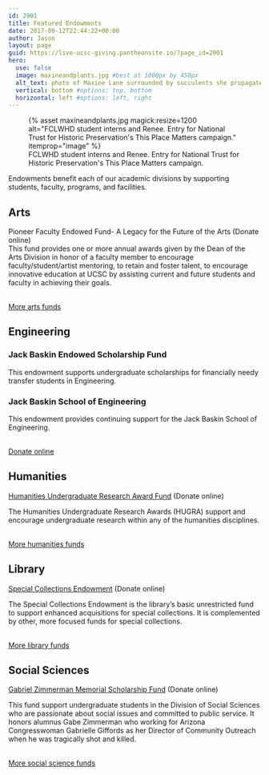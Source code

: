 ```yaml
---
id: 2901
title: Featured Endowments
date: 2017-09-12T22:44:22+00:00
author: Jason
layout: page
guid: https://live-ucsc-giving.pantheonsite.io/?page_id=2901
hero:
  use: false
  image: maxineandplants.jpg #best at 1000px by 450px
  alt_text: photo of Maxine Lane surrounded by succulents she propagates
  vertical: bottom #options: top, bottom
  horizontal: left #options: left, right
---
```

<figure class="inline-image full">
{% asset maxineandplants.jpg magick:resize=1200 alt="FCLWHD student interns and Renee. Entry for National Trust for Historic Preservation's This Place Matters campaign." itemprop="image" %}
<figcaption>FCLWHD student interns and Renee. Entry for National Trust for Historic Preservation's This Place Matters campaign.</figcaption></figure>

Endowments benefit each of our academic divisions by supporting students, faculty, programs, and facilities.

## Arts  


Pioneer Faculty Endowed Fund- A Legacy for the Future of the Arts (Donate online)  
This fund provides one or more annual awards given by the Dean of the Arts Division in honor of a faculty member to encourage faculty/student/artist mentoring, to retain and foster talent, to encourage innovative education at UCSC by assisting current and future students and faculty in achieving their goals.

<a href="http://arts.ucsc.edu/giving/endowments" target="_self" role="button"><br /> More arts funds<br /> </a>

## Engineering  


### Jack Baskin Endowed Scholarship Fund

This endowment supports undergraduate scholarships for financially needy transfer students in Engineering.

### Jack Baskin School of Engineering

This endowment provides continuing support for the Jack Baskin School of Engineering.

<a href="http://connect.ucsc.edu/givenow" target="_self" role="button"><br /> Donate online<br /> </a>

## Humanities  


[Humanities Undergraduate Research Award Fund](http://connect.ucsc.edu/givenow) (Donate online)

The Humanities Undergraduate Research Awards (HUGRA) support and encourage undergraduate research within any of the humanities disciplines.

<a href="http://humanities.ucsc.edu/about/giving/endowments/index.html" target="_self" role="button"><br /> More humanities funds<br /> </a>

## Library  


[Special Collections Endowment](http://connect.ucsc.edu/givenow) (Donate online)

The Special Collections Endowment is the library&#8217;s basic unrestricted fund to support enhanced acquisitions for special collections. It is complemented by other, more focused funds for special collections.

<a href="http://library.ucsc.edu/giving/endowments/endow-a-collection" target="_self" role="button"><br /> More library funds<br /> </a>

## Social Sciences  


[Gabriel Zimmerman Memorial Scholarship Fund](http://connect.ucsc.edu/givenow) (Donate online)

This fund support undergraduate students in the Division of Social Sciences who are passionate about social issues and committed to public service. It honors alumnus Gabe Zimmerman who working for Arizona Congresswoman Gabrielle Giffords as her Director of Community Outreach when he was tragically shot and killed.

<a href="http://socialsciences.ucsc.edu/support-us/endowments/index.html" target="_self" role="button"><br /> More social science funds<br /> </a>
